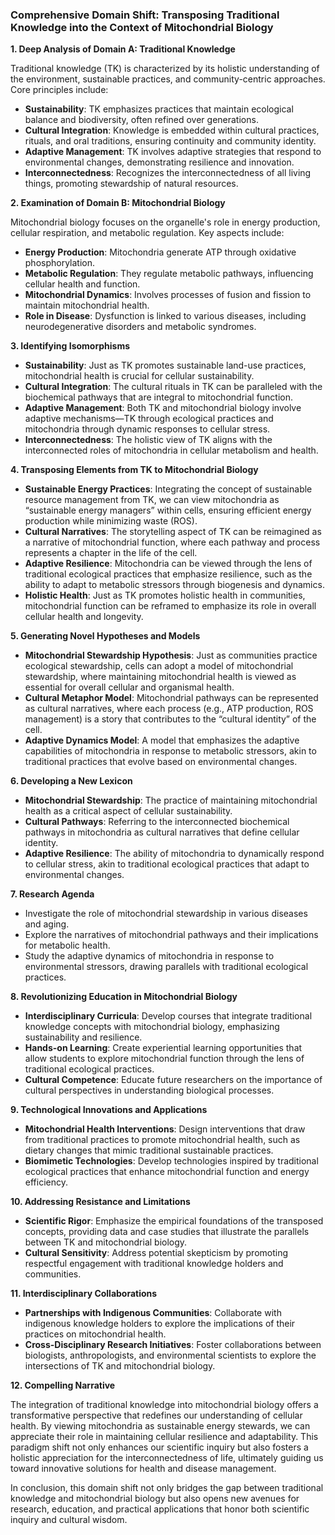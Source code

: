 ### Comprehensive Domain Shift: Transposing Traditional Knowledge into the Context of Mitochondrial Biology

**1. Deep Analysis of Domain A: Traditional Knowledge**

Traditional knowledge (TK) is characterized by its holistic understanding of the environment, sustainable practices, and community-centric approaches. Core principles include:

- **Sustainability**: TK emphasizes practices that maintain ecological balance and biodiversity, often refined over generations.
- **Cultural Integration**: Knowledge is embedded within cultural practices, rituals, and oral traditions, ensuring continuity and community identity.
- **Adaptive Management**: TK involves adaptive strategies that respond to environmental changes, demonstrating resilience and innovation.
- **Interconnectedness**: Recognizes the interconnectedness of all living things, promoting stewardship of natural resources.

**2. Examination of Domain B: Mitochondrial Biology**

Mitochondrial biology focuses on the organelle's role in energy production, cellular respiration, and metabolic regulation. Key aspects include:

- **Energy Production**: Mitochondria generate ATP through oxidative phosphorylation.
- **Metabolic Regulation**: They regulate metabolic pathways, influencing cellular health and function.
- **Mitochondrial Dynamics**: Involves processes of fusion and fission to maintain mitochondrial health.
- **Role in Disease**: Dysfunction is linked to various diseases, including neurodegenerative disorders and metabolic syndromes.

**3. Identifying Isomorphisms**

- **Sustainability**: Just as TK promotes sustainable land-use practices, mitochondrial health is crucial for cellular sustainability.
- **Cultural Integration**: The cultural rituals in TK can be paralleled with the biochemical pathways that are integral to mitochondrial function.
- **Adaptive Management**: Both TK and mitochondrial biology involve adaptive mechanisms—TK through ecological practices and mitochondria through dynamic responses to cellular stress.
- **Interconnectedness**: The holistic view of TK aligns with the interconnected roles of mitochondria in cellular metabolism and health.

**4. Transposing Elements from TK to Mitochondrial Biology**

- **Sustainable Energy Practices**: Integrating the concept of sustainable resource management from TK, we can view mitochondria as “sustainable energy managers” within cells, ensuring efficient energy production while minimizing waste (ROS).
- **Cultural Narratives**: The storytelling aspect of TK can be reimagined as a narrative of mitochondrial function, where each pathway and process represents a chapter in the life of the cell.
- **Adaptive Resilience**: Mitochondria can be viewed through the lens of traditional ecological practices that emphasize resilience, such as the ability to adapt to metabolic stressors through biogenesis and dynamics.
- **Holistic Health**: Just as TK promotes holistic health in communities, mitochondrial function can be reframed to emphasize its role in overall cellular health and longevity.

**5. Generating Novel Hypotheses and Models**

- **Mitochondrial Stewardship Hypothesis**: Just as communities practice ecological stewardship, cells can adopt a model of mitochondrial stewardship, where maintaining mitochondrial health is viewed as essential for overall cellular and organismal health.
- **Cultural Metaphor Model**: Mitochondrial pathways can be represented as cultural narratives, where each process (e.g., ATP production, ROS management) is a story that contributes to the “cultural identity” of the cell.
- **Adaptive Dynamics Model**: A model that emphasizes the adaptive capabilities of mitochondria in response to metabolic stressors, akin to traditional practices that evolve based on environmental changes.

**6. Developing a New Lexicon**

- **Mitochondrial Stewardship**: The practice of maintaining mitochondrial health as a critical aspect of cellular sustainability.
- **Cultural Pathways**: Referring to the interconnected biochemical pathways in mitochondria as cultural narratives that define cellular identity.
- **Adaptive Resilience**: The ability of mitochondria to dynamically respond to cellular stress, akin to traditional ecological practices that adapt to environmental changes.

**7. Research Agenda**

- Investigate the role of mitochondrial stewardship in various diseases and aging.
- Explore the narratives of mitochondrial pathways and their implications for metabolic health.
- Study the adaptive dynamics of mitochondria in response to environmental stressors, drawing parallels with traditional ecological practices.

**8. Revolutionizing Education in Mitochondrial Biology**

- **Interdisciplinary Curricula**: Develop courses that integrate traditional knowledge concepts with mitochondrial biology, emphasizing sustainability and resilience.
- **Hands-on Learning**: Create experiential learning opportunities that allow students to explore mitochondrial function through the lens of traditional ecological practices.
- **Cultural Competence**: Educate future researchers on the importance of cultural perspectives in understanding biological processes.

**9. Technological Innovations and Applications**

- **Mitochondrial Health Interventions**: Design interventions that draw from traditional practices to promote mitochondrial health, such as dietary changes that mimic traditional sustainable practices.
- **Biomimetic Technologies**: Develop technologies inspired by traditional ecological practices that enhance mitochondrial function and energy efficiency.

**10. Addressing Resistance and Limitations**

- **Scientific Rigor**: Emphasize the empirical foundations of the transposed concepts, providing data and case studies that illustrate the parallels between TK and mitochondrial biology.
- **Cultural Sensitivity**: Address potential skepticism by promoting respectful engagement with traditional knowledge holders and communities.

**11. Interdisciplinary Collaborations**

- **Partnerships with Indigenous Communities**: Collaborate with indigenous knowledge holders to explore the implications of their practices on mitochondrial health.
- **Cross-Disciplinary Research Initiatives**: Foster collaborations between biologists, anthropologists, and environmental scientists to explore the intersections of TK and mitochondrial biology.

**12. Compelling Narrative**

The integration of traditional knowledge into mitochondrial biology offers a transformative perspective that redefines our understanding of cellular health. By viewing mitochondria as sustainable energy stewards, we can appreciate their role in maintaining cellular resilience and adaptability. This paradigm shift not only enhances our scientific inquiry but also fosters a holistic appreciation for the interconnectedness of life, ultimately guiding us toward innovative solutions for health and disease management.

In conclusion, this domain shift not only bridges the gap between traditional knowledge and mitochondrial biology but also opens new avenues for research, education, and practical applications that honor both scientific inquiry and cultural wisdom.